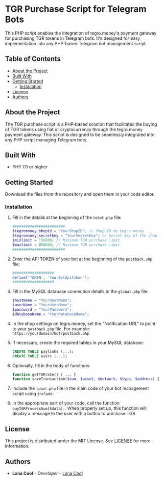 # TGR Purchase Script for Telegram Bots

This PHP script enables the integration of tegro.money's payment gateway for purchasing TGR tokens in Telegram bots. It's designed for easy implementation into any PHP-based Telegram bot management script.

## Table of Contents

- [About the Project](#about-the-project)
- [Built With](#built-with)
- [Getting Started](#getting-started)
  - [Installation](#installation)
- [License](#license)
- [Authors](#authors)

## About the Project

The TGR purchase script is a PHP-based solution that facilitates the buying of TGR tokens using fiat or cryptocurrency through the tegro.money payment gateway. This script is designed to be seamlessly integrated into any PHP script managing Telegram bots.

## Built With

- PHP 7.0 or higher

## Getting Started

Download the files from the repository and open them in your code editor.

### Installation

1. Fill in the details at the beginning of the `tobot.php` file:
    ```php
    ########################
    $tegromoney_shopid = "YourShopID"; // Shop ID on tegro.money
    $tegromoney_secretkey = "YourSecretKey"; // Secret key of the shop on tegro.money
    $minlimit = 150000; // Minimum TGR purchase limit
    $maxlimit = 850000; // Maximum TGR purchase limit
    ########################
    ```

2. Enter the API TOKEN of your bot at the beginning of the `postback.php` file:
    ```php
    ###################
    define('TOKEN', 'YourBotApiToken');
    ###################
    ```

3. Fill in the MySQL database connection details in the `global.php` file:
    ```php
    $hostName = "YourHostName";
    $userName = "YourUserName";
    $password = "YourPassword";
    $databaseName = "YourDatabaseName";
    ```

4. In the shop settings on tegro.money, set the "Notification URL" to point to your `postback.php` file. For example: `https://yourdomain/bot/postback.php`

5. If necessary, create the required tables in your MySQL database:
    ```sql
    CREATE TABLE paylinks (...);
    CREATE TABLE users (...);
    ```

6. Optionally, fill in the body of functions:
    ```php
    function getTGRrate() { ... }
    function saveTransaction($sum, $asset, $network, $type, $address) { ... }
    ```

7. Include the `tobot.php` file in the main code of your bot management script using `include`.

8. In the appropriate part of your code, call the function `buyTGRProcessSum($data);`. When properly set up, this function will display a message to the user with a button to purchase TGR.

## License

This project is distributed under the MIT License. See [LICENSE](https://github.com/Lana4cool/TGR-purchase-script/blob/main/LICENSE.md) for more information.

## Authors

- **Lana Cool** - *Developer* - [Lana Cool](https://github.com/Lana4cool) 

